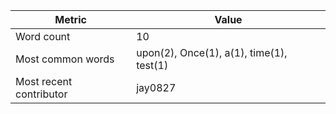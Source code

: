 | Metric | Value |
| --- | --- |
| Word count | 10 |
| Most common words | upon(2), Once(1), a(1), time(1), test(1) |
| Most recent contributor | jay0827 |
